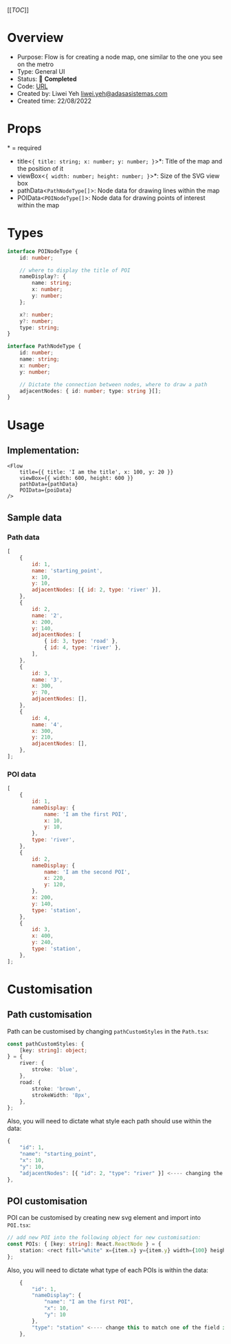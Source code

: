 [[_TOC_]]

# Overview

- Purpose: Flow is for creating a node map, one similar to the one you see on the metro
- Type: General UI
- Status: 🚀 **Completed**
- Code: [URL](https://dev.azure.com/ADASA-Accelerator/Website-React-Booster/_git/website-boilerplate-nextjs?path=/components/general/flow)
- Created by: Liwei Yeh <liwei.yeh@adasasistemas.com>
- Created time: 22/08/2022

# Props

\* = required

- title<`{ title: string; x: number; y: number; }`>\*: Title of the map and the position of it
- viewBox<`{ width: number; height: number; }`>\*: Size of the SVG view box
- pathData<`PathNodeType[]`>: Node data for drawing lines within the map
- POIData<`POINodeType[]`>: Node data for drawing points of interest within the map

# Types

```ts
interface POINodeType {
	id: number;

	// where to display the title of POI
	nameDisplay?: {
		name: string;
		x: number;
		y: number;
	};

	x?: number;
	y?: number;
	type: string;
}

interface PathNodeType {
	id: number;
	name: string;
	x: number;
	y: number;

	// Dictate the connection between nodes, where to draw a path
	adjacentNodes: { id: number; type: string }[];
}
```

# Usage

## Implementation:

```tsx
<Flow
	title={{ title: 'I am the title', x: 100, y: 20 }}
	viewBox={{ width: 600, height: 600 }}
	pathData={pathData}
	POIData={poiData}
/>
```

## Sample data

### Path data

```js
[
	{
		id: 1,
		name: 'starting_point',
		x: 10,
		y: 10,
		adjacentNodes: [{ id: 2, type: 'river' }],
	},
	{
		id: 2,
		name: '2',
		x: 200,
		y: 140,
		adjacentNodes: [
			{ id: 3, type: 'road' },
			{ id: 4, type: 'river' },
		],
	},
	{
		id: 3,
		name: '3',
		x: 300,
		y: 70,
		adjacentNodes: [],
	},
	{
		id: 4,
		name: '4',
		x: 300,
		y: 210,
		adjacentNodes: [],
	},
];
```

### POI data

```js
[
	{
		id: 1,
		nameDisplay: {
			name: 'I am the first POI',
			x: 10,
			y: 10,
		},
		type: 'river',
	},
	{
		id: 2,
		nameDisplay: {
			name: 'I am the second POI',
			x: 220,
			y: 120,
		},
		x: 200,
		y: 140,
		type: 'station',
	},
	{
		id: 3,
		x: 400,
		y: 240,
		type: 'station',
	},
];
```

# Customisation

## Path customisation

Path can be customised by changing `pathCustomStyles` in the `Path.tsx`:

```ts
const pathCustomStyles: {
	[key: string]: object;
} = {
	river: {
		stroke: 'blue',
	},
	road: {
		stroke: 'brown',
		strokeWidth: '8px',
	},
};
```

Also, you will need to dictate what style each path should use within the data:

```js
{
	"id": 1,
	"name": "starting_point",
	"x": 10,
	"y": 10,
	"adjacentNodes": [{ "id": 2, "type": "river" }] <---- changing the type here to change style
},
```

## POI customisation

POI can be customised by creating new svg element and import into `POI.tsx`:

```ts
// add new POI into the following object for new customisation:
const POIs: { [key: string]: React.ReactNode } = {
	station: <rect fill="white" x={item.x} y={item.y} width={100} height="26" rx="9" />,
};
```

Also, you will need to dictate what type of each POIs is within the data:

```js
	{
		"id": 1,
		"nameDisplay": {
			"name": "I am the first POI",
			"x": 10,
			"y": 10
		},
		"type": "station" <---- change this to match one of the field in POIs object
	},
```
